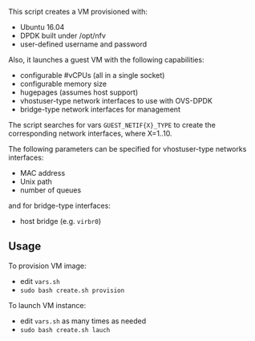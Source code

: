 This script creates a VM provisioned with: 
- Ubuntu 16.04
- DPDK built under /opt/nfv
- user-defined username and password 

Also, it launches a guest VM with the following capabilities: 
- configurable #vCPUs (all in a single socket)
- configurable memory size
- hugepages (assumes host support)
- vhostuser-type network interfaces to use with OVS-DPDK
- bridge-type network interfaces for management 

The script searches for vars `GUEST_NETIF{X}_TYPE` to create the 
corresponding network interfaces, where X=1..10. 

The following parameters can be specified for vhostuser-type networks interfaces: 
- MAC address
- Unix path
- number of queues

and for bridge-type interfaces: 
- host bridge (e.g. `virbr0`)

## Usage 

To provision VM image: 
- edit `vars.sh`
- `sudo bash create.sh provision`

To launch VM instance: 
- edit `vars.sh` as many times as needed
- `sudo bash create.sh lauch`
